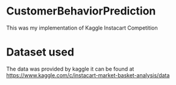 # CustomerBehaviorPrediction
This was my implementation of Kaggle Instacart Competition
# Dataset used
The data was provided by kaggle it can be found at https://www.kaggle.com/c/instacart-market-basket-analysis/data

